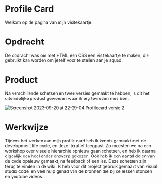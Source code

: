 # Profile Card
Welkom op de pagina van mijn visitekaartje.

# Opdracht
De opdracht was om met HTML een CSS een visitekaartje te maken, die gebruikt kan worden om jezelf voor te stellen aan je squad.

# Product
Na verschillende schetsen en twee versies gemaakt te hebben, is dit het uiteindelijke product geworden waar ik erg tevreden mee ben.

![Screenshot 2023-09-20 at 22-29-04 Profilecard versie 2](https://github.com/lisagjh/your-tribe-profile-card/assets/131701505/41e376cb-a171-4617-82d6-025c79a15454)

# Werkwijze
Tijdens het werken aan mijn profile card heb ik kennis gemaakt met de development life cycle, en deze iteratief toegpast. 
Zo moesten we na een workshop over visuele hierarchie opnieuw gaan schetsen, en heb ik daarna eigenlijk een heel ander ontwerp gekozen. Ook heb ik een aantal delen van de code opnieuw gemaakt, na feedback of een les. Deze schetsen zijn terug te vinden in de wiki.
Ik heb voor dit project gebruik gemaakt van visual studio code, en veel hulp gehad van de bronnen die bij de lessen stonden en youtube videos.
